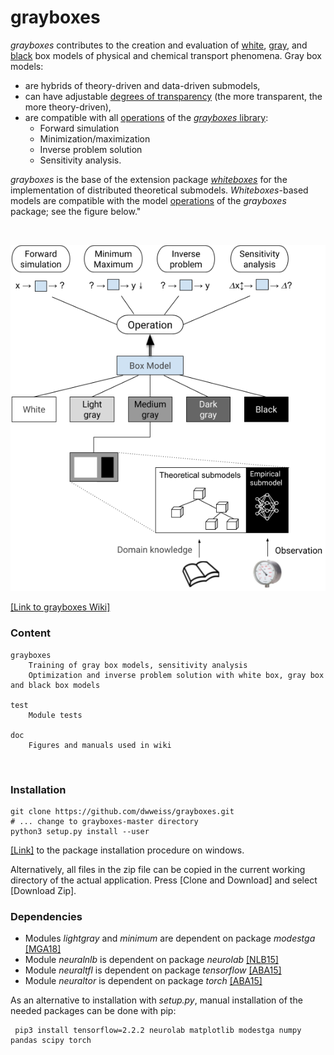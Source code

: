 # grayboxes 



_grayboxes_ contributes to the creation and evaluation of [white](https://github.com/dwweiss/grayboxes/wiki/2.-White-box-model), [gray](https://github.com/dwweiss/grayboxes/wiki/3.-Gray-box-model), and [black](https://github.com/dwweiss/grayboxes/wiki/4.-Black-box-model) box models of physical and chemical transport phenomena. Gray box models:

- are hybrids of theory-driven and data-driven submodels,
- can have adjustable [degrees of transparency](https://github.com/dwweiss/grayboxes/wiki/5.-Model-evaluation#52-degree-of-model-transparency) (the more transparent, the more theory-driven),
- are compatible with all [operations](https://github.com/dwweiss/grayboxes/wiki/6.-Operations-on-model#61-operations) of the [_grayboxes_ library](https://github.com/dwweiss/grayboxes):
  - Forward simulation
  - Minimization/maximization
  - Inverse problem solution
  - Sensitivity analysis.

_grayboxes_ is the base of the extension package [_whiteboxes_](https://github.com/dwweiss/whiteboxes/wiki) for the implementation of distributed theoretical submodels. _Whiteboxes_-based models are compatible with the model [operations](https://github.com/dwweiss/grayboxes/wiki/6.-Operations-on-model) of the _grayboxes_ package; see the figure below."







<br>
<p align="center"><img src="https://github.com/dwweiss/grayboxes/blob/master/doc/fig/operationsOnBoxTypeModels_mediumGray_observation.png">
</p>

[[Link to grayboxes Wiki]](https://github.com/dwweiss/grayboxes/wiki)


### Content

    grayboxes
        Training of gray box models, sensitivity analysis
        Optimization and inverse problem solution with white box, gray box and black box models

    test
        Module tests

    doc
        Figures and manuals used in wiki
        
### Installation

    git clone https://github.com/dwweiss/grayboxes.git
    # ... change to grayboxes-master directory
    python3 setup.py install --user
    
[[Link]](https://github.com/dwweiss/grayboxes/blob/master/doc/installation/windowsinstallation.md#installation-proposal) 
 to the package installation procedure on windows.
 
 Alternatively, all files in the zip file can be copied in the current working directory of the actual application. Press [Clone and Download] and select [Download Zip].

 
### Dependencies

- Modules _lightgray_ and _minimum_ are dependent on package _modestga_ [[MGA18]](https://github.com/dwweiss/grayboxes/wiki/References#mga18)
- Module _neuralnlb_ is dependent on package _neurolab_ [[NLB15]](https://github.com/dwweiss/grayboxes/wiki/References#nlb15)
- Module _neuraltfl_ is dependent on package _tensorflow_ [[ABA15]](https://github.com/dwweiss/grayboxes/wiki/References#aba15)
- Module _neuraltor_ is dependent on package _torch_ [[ABA15]](https://github.com/dwweiss/grayboxes/wiki/References#aba15)

As an alternative to installation with _setup.py_, manual installation of the needed packages can be done with pip:

     pip3 install tensorflow=2.2.2 neurolab matplotlib modestga numpy pandas scipy torch
